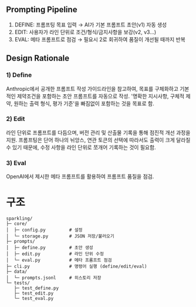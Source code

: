 ## Prompting Pipeline
1) DEFINE: 프롬프팅 목표 입력 → AI가 기본 프롬프트 초안(v1) 자동 생성
2) EDIT: 사용자가 라인 단위로 조건/형식/금지사항을 보강(v2, v3…)
3) EVAL: 메타 프롬프트로 점검
→ 필요시 2로 회귀하여 품질이 개선될 때까지 반복

## Design Rationale
### 1) Define
Anthropic에서 공개한 프롬프트 작성 가이드라인을 참고하여, 목표를 구체화하고 기본적인 제약조건을 포함하는 초안 프롬프트를 자동으로 작성.
'명확한 지시사항, 구체적 제약, 원하는 출력 형식, 평가 기준'을 빠짐없이 포함하는 것을 목표로 함.

### 2) Edit
라인 단위로 프롬프트를 다듬으며, 버전 관리 및 산출물 기록을 통해 점진적 개선 과정을 지원.
프롬프팅은 단어 하나의 뉘앙스, 연관 토큰의 선택에 따라서도 출력이 크게 달라질 수 있기 때문에, 수정 사항을 라인 단위로 쪼개어 기록하는 것이 필요함.

### 3) Eval  
OpenAI에서 제시한 메타 프롬프트를 활용하여 프롬프트 품질을 점검.

# 구조
```
sparkling/
├─ core/
│  ├─ config.py         # 설정
│  └─ storage.py        # JSON 저장/불러오기
├─ prompts/
│  ├─ define.py         # 초안 생성
│  ├─ edit.py           # 라인 단위 수정
│  └─ eval.py           # 메타 프롬프트 점검
├─ cli.py               # 명령어 실행 (define/edit/eval)
├─ data/
│  └─ prompts.jsonl     # 히스토리 저장
└─ tests/
   ├─ test_define.py
   ├─ test_edit.py
   └─ test_eval.py
```